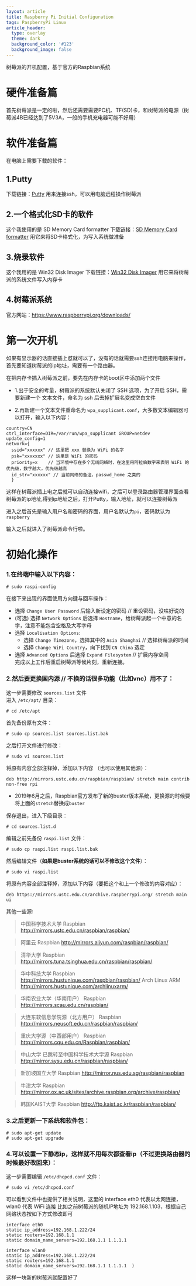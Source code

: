 ```yaml
---
layout: article
title: Raspberry Pi Initial Configuration
tags: PaspberryPi Linux
article_header:
  type: overlay
  theme: dark
  background_color: '#123'
  background_image: false
---
```


树莓派的开机配置，基于官方的Raspbian系统

<!--more-->

# 硬件准备篇

首先树莓派是一定的啦，然后还需要需要PC机、TF(SD)卡，和树莓派的电源（树莓派4B已经达到了5V3A，一般的手机充电器可能不好用）

# 软件准备篇

在电脑上需要下载的软件：
## 1.Putty
下载链接：[Putty](https://www.putty.org)
用来连接ssh，可以用电脑远程操作树莓派

## 2.一个格式化SD卡的软件
这个我使用的是 SD Memory Card formatter
下载链接：[SD Memory Card formatter](https://www.sdcard.org)
用它来将SD卡格式化，为写入系统做准备

## 3.烧录软件
这个我用的是 Win32 Disk Imager
下载链接：[Win32 Disk Imager](https://sourceforge.net/projects/win32diskimager/)
用它来将树莓派的系统文件写入内存卡

## 4.树莓派系统
官方网站：https://www.raspberrypi.org/downloads/

# 第一次开机

如果有显示器的话直接插上怼就可以了，没有的话就需要ssh连接用电脑来操作，首先要知道树莓派的ip地址，需要有一个路由器。

在把内存卡插入树莓派之前，要先在内存卡的boot区中添加两个文件

- 1.出于安全的考量，树莓派的系统默认关闭了 SSH 选项，为了开启 SSH，需要新建一个
文本文件，命名为 ssh 后去掉扩展名变成空白文件

- 2.再新建一个文本文件重命名为 `wpa_supplicant.conf`，大多数文本编辑器可以打开，输入以下内容：

```
country=CN  
ctrl_interface=DIR=/var/run/wpa_supplicant GROUP=netdev  
update_config=1  
network={  
  ssid="xxxxxx" // 这里把 xxx 替换为 WiFi 的名字  
  psk="xxxxxxx" // 这里是 WiFi 的密码  
  priority=x    // 当环境中存在多个无线网络时，在这里用阿拉伯数字来表明 WiFi 的优先级，数字越大，优先级越高  
  id_str="xxxxxx" // 当前网络的备注，passwd_home 之类的  
  }  
```

这样在树莓派插上电之后就可以自动连接wifi，之后可以登录路由器管理界面查看树莓派的ip地址,得到ip地址之后，打开Putty，输入地址，就可以连接树莓派

进入之后首先是输入用户名和密码的界面，用户名默认为`pi`，密码默认为`raspberry`

输入之后就进入了树莓派命令行啦。

# 初始化操作

### 1.在终端中输入以下内容：
```
# sudo raspi-config
```

在接下来出现的界面使用方向键与回车操作：

- 选择 `Change User Password` 后输入新设定的密码 // 重设密码，没啥好说的  
- (可选) 选择 `Network Options` 后选择 `Hostname`，给树莓派起一个中意的名字，注意不能包含空格及大写字母  
- 选择 `Localisation Options`:   
  - 选择 `Change Timezone`，选择其中的 `Asia Shanghai` // 选择树莓派的时间  
  - 选择 `Change WiFi Country`，向下找到 `CN China` 选定  
- 选择 `Advanced Options` 后选择 `Expand Filesystem` // 扩展内存空间  
完成以上工作后重启树莓派等候片刻，重新连接。  

### 2.然后要更换国内源 // 不换的话很多功能（比如vnc）用不了：

这一步需要修改 `sources.list` 文件  
进入 `/etc/apt/` 目录：  
```
# cd /etc/apt
```

首先备份原有文件：
```
# sudo cp sources.list sources.list.bak
```

之后打开文件进行修改：
```
# sudo vi sources.list
```

将原有内容全部注释掉，添加以下内容 （也可以使用其他源）：
```
deb http://mirrors.ustc.edu.cn/raspbian/raspbian/ stretch main contrib non-free rpi
```
- 2019年6月之后，Raspbian官方发布了新的buster版本系统，更换源的时候要将上面的`stretch`替换成`buster`

保存退出，进入下级目录：
```
# cd sources.list.d
```

编辑之前先备份 `raspi.list` 文件：  
```
# sudo cp raspi.list raspi.list.bak
```  
然后编辑文件（**如果是buster系统的话可以不修改这个文件**）：  
```
# sudo vi raspi.list
```

将原有内容全部注释掉，添加以下内容（要把这个和上一个修改的内容对应）：
```
deb https://mirrors.ustc.edu.cn/archive.raspberrypi.org/ stretch main ui
```


其他一些源:
> 中国科学技术大学
Raspbian http://mirrors.ustc.edu.cn/raspbian/raspbian/

> 阿里云
Raspbian http://mirrors.aliyun.com/raspbian/raspbian/

> 清华大学
Raspbian http://mirrors.tuna.tsinghua.edu.cn/raspbian/raspbian/

> 华中科技大学
Raspbian http://mirrors.hustunique.com/raspbian/raspbian/
Arch Linux ARM http://mirrors.hustunique.com/archlinuxarm/

> 华南农业大学（华南用户）
Raspbian http://mirrors.scau.edu.cn/raspbian/

> 大连东软信息学院源（北方用户）
Raspbian http://mirrors.neusoft.edu.cn/raspbian/raspbian/

> 重庆大学源（中西部用户）
Raspbian http://mirrors.cqu.edu.cn/Raspbian/raspbian/

> 中山大学 已跳转至中国科学技术大学源
Raspbian http://mirror.sysu.edu.cn/raspbian/raspbian/

> 新加坡国立大学
Raspbian http://mirror.nus.edu.sg/raspbian/raspbian

> 牛津大学
Raspbian http://mirror.ox.ac.uk/sites/archive.raspbian.org/archive/raspbian/

> 韩国KAIST大学
Raspbian http://ftp.kaist.ac.kr/raspbian/raspbian/

### 3.之后更新一下系统和软件包：  
```
# sudo apt-get update
# sudo apt-get upgrade
```

### 4.可以设置一下静态ip，这样就不用每次都查看ip（不过更换路由器的时候最好改回来）：

这一步需要编辑 `/etc/dhcpcd.conf` 文件：
```
# sudo vi /etc/dhcpcd.conf
```

可以看到文件中也提供了相关说明，这里的 interface eth0 代表以太网连接，wlan0 代表 WiFi 连接
比如之前树莓派的随机IP地址为 192.168.1.103，根据自己网络状态按如下方式修改即可

```
interface eth0  
static ip_address=192.168.1.222/24  
static routers=192.168.1.1  
static domain_name_servers=192.168.1.1 1.1.1.1  

interface wlan0  
static ip_address=192.168.1.222/24  
static routers=192.168.1.1  
static domain_name_servers=192.168.1.1 1.1.1.1  )
```

这样一块新的树莓派就配置好了

